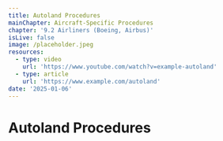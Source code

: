 ```yaml
---
title: Autoland Procedures
mainChapter: Aircraft-Specific Procedures
chapter: '9.2 Airliners (Boeing, Airbus)'
isLive: false
image: /placeholder.jpeg
resources:
  - type: video
    url: 'https://www.youtube.com/watch?v=example-autoland'
  - type: article
    url: 'https://www.example.com/autoland'
date: '2025-01-06'
---
```


# Autoland Procedures
